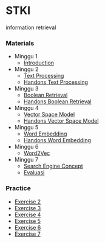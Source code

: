 # STKI
information retrieval

### Materials
- Minggu 1
    - [Introduction](materials/minggu1/Pertemuan%201%20-%20Pengenalan%20Sistem%20Temu%20Kembali%20Informasi.pdf)
- Minggu 2
    - [Text Processing](materials/minggu2/Pertemuan%202.2%20-%20Dokumen%20Preprocessing.pdf)
    - [Handons Text Processing](materials/minggu2/textProcessing)
- Minggu 3
    - [Boolean Retrieval](materials/minggu3/Pertemuan%203.2%20-%20Model%20STKI%20dengan%20Boolean%20Model.pdf)
    - [Handons Boolean Retrieval](practice/ex2/BooleanModel.ipynb)
- Minggu 4
    - [Vector Space Model](materials/minggu4/Pertemuan%204%20-%20Model%20STKI%20-%20Vector%20Space%20Model.pdf)
    - [Handons Vector Space Model](materials/minggu4/handsons/)
- Minggu 5
    - [Word Embedding](materials/minggu5/wordEmbedding)
    - [Handons Word Embedding](materials/minggu5/wordEmbedding/Word%20Embedding.ipynb)
- Minggu 6
    - [Word2Vec](materials/minggu6/word2vec)
- Minggu 7
    - [Search Engine Concept](materials/minggu7/Search%20Engine%20Concept.pdf)
    - [Evaluasi](materials/minggu7/Evaluasi.pdf)


### Practice
- [Exercise 2](practice/ex2)
- [Exercise 3](practice/ex3)
- [Exercise 4](practice/ex4)
- [Exercise 5](practice/ex5)
- [Exercise 6](practice/ex6)
- [Exercise 7](practice/ex7)

